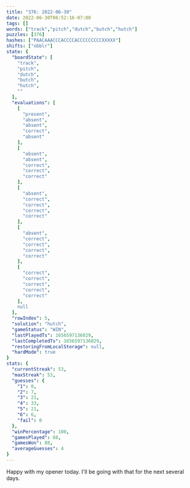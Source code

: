 ```yaml
---
title: "376: 2022-06-30"
date: 2022-06-30T06:52:16-07:00
tags: []
words: ["track","pitch","dutch","butch","hutch"]
puzzles: [376]
hashes: ["PAACAAACCCACCCCACCCCCCCCCXXXXX"]
shifts: ["nbblr"]
state: {
  "boardState": [
    "track",
    "pitch",
    "dutch",
    "butch",
    "hutch",
    ""
  ],
  "evaluations": [
    [
      "present",
      "absent",
      "absent",
      "correct",
      "absent"
    ],
    [
      "absent",
      "absent",
      "correct",
      "correct",
      "correct"
    ],
    [
      "absent",
      "correct",
      "correct",
      "correct",
      "correct"
    ],
    [
      "absent",
      "correct",
      "correct",
      "correct",
      "correct"
    ],
    [
      "correct",
      "correct",
      "correct",
      "correct",
      "correct"
    ],
    null
  ],
  "rowIndex": 5,
  "solution": "hutch",
  "gameStatus": "WIN",
  "lastPlayedTs": 1656597136029,
  "lastCompletedTs": 1656597136029,
  "restoringFromLocalStorage": null,
  "hardMode": true
}
stats: {
  "currentStreak": 53,
  "maxStreak": 53,
  "guesses": {
    "1": 0,
    "2": 7,
    "3": 21,
    "4": 33,
    "5": 21,
    "6": 6,
    "fail": 0
  },
  "winPercentage": 100,
  "gamesPlayed": 88,
  "gamesWon": 88,
  "averageGuesses": 4
}
---
```


<!-- more -->
Happy with my opener today. I'll be going with that for the next several days.
